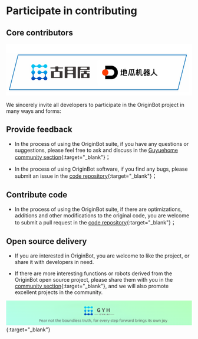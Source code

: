 # **Participate in contributing**

## **Core contributors**

![20220904153119](../../assets/img/20220904153119.jpg)



We sincerely invite all developers to participate in the OriginBot project in many ways and forms:



## **Provide feedback**

  - In the process of using the OriginBot suite, if you have any questions or suggestions, please feel free to ask and discuss in the [Guyuehome community section](https://www.guyuehome.com/interlocution?id=1826932316801544194){:target="_blank"}；

  - In the process of using OriginBot software, if you find any bugs, please submit an issue in the [code repository](https://github.com/guyuehome/originbot){:target="_blank"}；

    

## **Contribute code**

  - In the process of using the OriginBot suite, if there are optimizations, additions and other modifications to the original code, you are welcome to submit a pull request in the [code repository](https://github.com/guyuehome/originbot){:target="_blank"}；

    

## **Open source delivery**

  - If you are interested in OriginBot, you are welcome to like the project, or share it with developers in need.

  - If there are more interesting functions or robots derived from the OriginBot open source project, please share them with you in the [community section](https://www.guyuehome.com/interlocution?id=1826932316801544194){:target="_blank"}, and we will also promote excellent projects in the community.



[![图片1](../../assets/img/footer_en.png)](https://www.guyuehome.com/){:target="_blank"}

